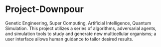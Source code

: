 # Project-Downpour
Genetic Engineering, Super Computing, Artificial Intelligence, Quantum Simulation. This project utilizes a series of algorithms, adversarial agents, and simulation tools to study and generate new multicellular organisms; a user interface allows human guidance to tailor desired results.
